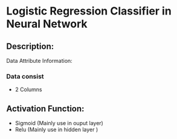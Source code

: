 # Logistic Regression Classifier in Neural Network #

## Description: ##

Data Attribute Information:

### **Data** consist ###
  * 2 Columns
  
## Activation Function: ##

* Sigmoid (Mainly use in ouput layer)
* Relu (Mainly use in hidden layer )
